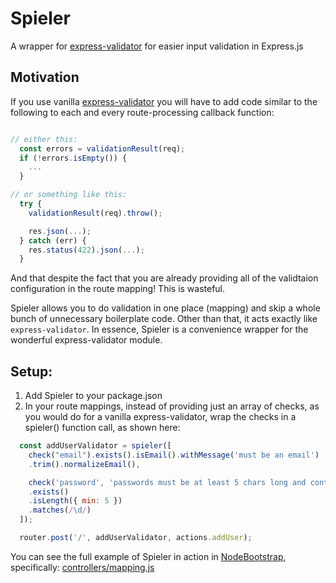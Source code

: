 # Spieler

A wrapper for [express-validator](https://github.com/ctavan/express-validator)
for easier input validation in Express.js

## Motivation

If you use vanilla
[express-validator](https://github.com/ctavan/express-validator) you will have
to add code similar to the following to each and every route-processing callback
function:

```Javascript

// either this:
  const errors = validationResult(req);
  if (!errors.isEmpty()) {
    ...
  }

// or something like this:
  try {
    validationResult(req).throw();

    res.json(...);
  } catch (err) {
    res.status(422).json(...);
  }
```

And that despite the fact that you are already providing all of the
validtaion configuration in the route mapping! This is wasteful.

Spieler allows you to do validation in one place (mapping) and skip a whole
bunch of unnecessary boilerplate code. Other than that, it acts exactly like
`express-validator`. In essence, Spieler is a convenience wrapper for the
wonderful express-validator module.

## Setup:

1. Add Spieler to your package.json
1. In your route mappings, instead of providing just an array of checks, as
   you would do for a vanilla express-validator, wrap the checks in
   a spieler() function call, as shown here:

  ```javascript
    const addUserValidator = spieler([
      check("email").exists().isEmail().withMessage('must be an email')
      .trim().normalizeEmail(),

      check('password', 'passwords must be at least 5 chars long and contain one number')
      .exists()
      .isLength({ min: 5 })
      .matches(/\d/)
    ]);

    router.post('/', addUserValidator, actions.addUser);
  ```

You can see the full example of Spieler in action in
[NodeBootstrap](https://github.com/inadarei/nodebootstrap), specifically:
[controllers/mapping.js](https://github.com/inadarei/nodebootstrap-microservice/blob/master/lib/users/controllers/mappings.js)
